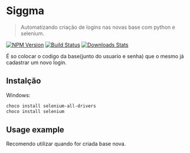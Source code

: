 # Siggma
> Automatizando criação de logins nas novas base com python e selenium.

[![NPM Version][npm-image]][npm-url]
[![Build Status][travis-image]][travis-url]
[![Downloads Stats][npm-downloads]][npm-url]

É so colocar o codigo da base(junto do usuario e senha) que o mesmo já cadastrar um novo login.


## Instalção


Windows:

```sh
choco install selenium-all-drivers
choco install selenium
```

## Usage example

Recomendo utilizar quando for criada base nova.



<!-- Markdown link & img dfn's -->
[npm-image]: https://img.shields.io/npm/v/datadog-metrics.svg?style=flat-square
[npm-url]: https://npmjs.org/package/datadog-metrics
[npm-downloads]: https://img.shields.io/npm/dm/datadog-metrics.svg?style=flat-square
[travis-image]: https://img.shields.io/travis/dbader/node-datadog-metrics/master.svg?style=flat-square
[travis-url]: https://travis-ci.org/dbader/node-datadog-metrics
[wiki]: https://github.com/yourname/yourproject/wiki
